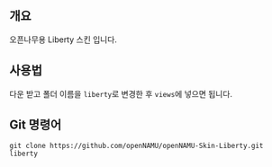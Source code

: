 ## 개요
오픈나무용 Liberty 스킨 입니다.

## 사용법
다운 받고 폴더 이름을 `liberty`로 변경한 후 `views`에 넣으면 됩니다.

## Git 명령어
```
git clone https://github.com/openNAMU/openNAMU-Skin-Liberty.git liberty
```
